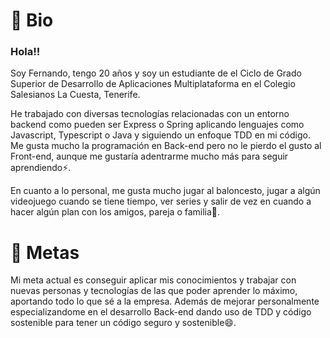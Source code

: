 # 👤 Bio

### Hola!!

Soy Fernando, tengo 20 años y soy un estudiante de el Ciclo de Grado Superior de Desarrollo de Aplicaciones Multiplataforma en el Colegio Salesianos La Cuesta, Tenerife.

He trabajado con diversas tecnologías relacionadas con un entorno backend como pueden ser Express o Spring aplicando lenguajes como Javascript, Typescript o Java y siguiendo un enfoque TDD en mi código. Me gusta mucho la programación en Back-end pero no le pierdo el gusto al Front-end, aunque me gustaría adentrarme mucho más para seguir aprendiendo⚡.

En cuanto a lo personal, me gusta mucho jugar al baloncesto, jugar a algún videojuego cuando se tiene tiempo, ver series y salir de vez en cuando a hacer algún plan con los amigos, pareja o familia👯.

# 🎯 Metas

Mi meta actual es conseguir aplicar mis conocimientos y trabajar con nuevas personas y tecnologías de las que poder aprender lo máximo, aportando todo lo que sé a la empresa. Además de mejorar personalmente especializandome en el desarrollo Back-end dando uso de TDD y código sostenible para tener un código seguro y sostenible😄.
